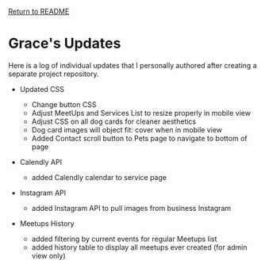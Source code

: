 [Return to README](../README.md)

# Grace's Updates

Here is a log of individual updates that I personally authored after creating a separate project repository.

- Updated CSS
    - Change button CSS
    - Adjust MeetUps and Services List to resize properly in mobile view
    - Adjust CSS on all dog cards for cleaner aesthetics
    - Dog card images will object fit: cover when in mobile view
    - Added Contact scroll button to Pets page to navigate to bottom of page

- Calendly API
    - added Calendly calendar to service page

- Instagram API
    - added Instagram API to pull images from business Instagram

- Meetups History
    - added filtering by current events for regular Meetups list
    - added history table to display all meetups ever created (for admin view only)
